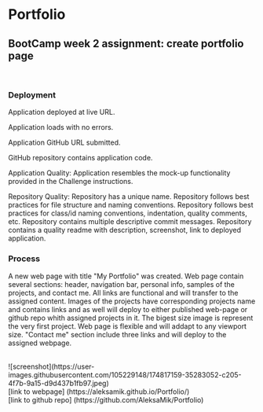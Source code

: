 # Portfolio
## BootCamp week 2 assignment: create portfolio page
<br>

### Deployment

Application deployed at live URL.

Application loads with no errors.

Application GitHub URL submitted.

GitHub repository contains application code.

Application Quality: 
Application resembles the mock-up functionality provided in the Challenge instructions.

Repository Quality: 
Repository has a unique name.
Repository follows best practices for file structure and naming conventions.
Repository follows best practices for class/id naming conventions, indentation, quality comments, etc.
Repository contains multiple descriptive commit messages.
Repository contains a quality readme with description, screenshot, link to deployed application.

### Process
<p>
A new web page with title "My Portfolio" was created. Web page contain several sections: header, navigation bar, personal info, samples of the projects, and contact me. All links are functional and will transfer to the assigned content. Images of the projects have corresponding projects name and contains links and as well will deploy to either published web-page or github repo whith assigned projects in it. The bigest size image is represent the very first project. Web page is flexible and will addapt to any viewport size. "Contact me" section include three links and will deploy to the assigned webpage. 
</p>
<br>
![screenshot](https://user-images.githubusercontent.com/105229148/174817159-35283052-c205-4f7b-9a15-d9d437b1fb97.jpeg)
<br>
[link to webpage] 
(https://aleksamik.github.io/Portfolio/)
<br>
[link to github repo]
(https://github.com/AleksaMik/Portfolio)
